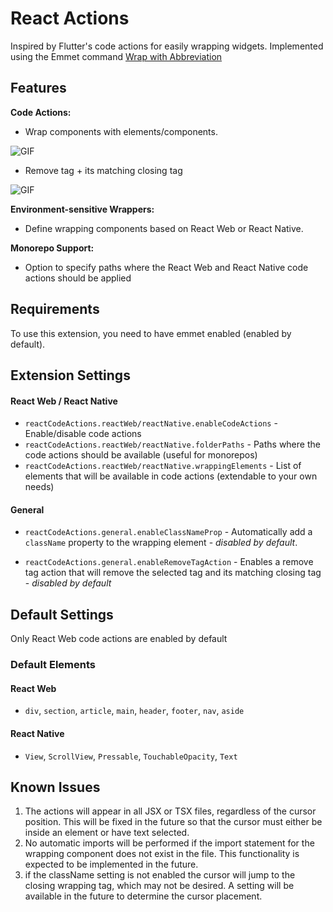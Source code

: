 # React Actions

Inspired by Flutter's code actions for easily wrapping widgets. Implemented using the Emmet command [Wrap with Abbreviation](https://docs.emmet.io/actions/wrap-with-abbreviation/)

## Features

**Code Actions:**

- Wrap components with elements/components.

![GIF](https://media.cleanshot.cloud/media/80486/6jWVDQhD1B2GRpOEV8aGcwVt0N0koQ19jdyF2QGm.gif?Expires=1710174933&Signature=q8ts6xPAZBe45qlHOqYAjBEmRbxS4-DdUvIZisBO75mPdJhMIzQCjdpYtEOmeGvXZNTTLF31Ix9MLvaioRZ-yCMOJcXYwnb4ftTefu4LCqbx0iTIJZFSAR0v1NItJ6xHr~ykWKwAsOjyFvvhHMvOWfrJ9MqIxbgF-IYtaUMCubsT59rmTjMFZ73MexqZrqn1-zq9l2kKhwjGsbe06VNhtWhRsDqWbKbKKFIfdiOzWpFhB8QDI9fsDsQoI86qYuneMIOe1sExJV096rmY0ro7qP0ho1CkuNsa4PPVxqJIeu5DZbG9UUZjUWlDNLtZWXbdWHrsbJgj-WxPc9JAqx-7NA__&Key-Pair-Id=K269JMAT9ZF4GZ)

- Remove tag + its matching closing tag

![GIF](https://media.cleanshot.cloud/media/80486/NQ0E0IXfRDLGtubwjw2jNKWmfy0hFPuVMo8Sk2k4.gif?Expires=1710175005&Signature=FK8DayaQPTrJZln2io~2gLbBRjRT6WS~QF5smhSFNBEVK7LJDDDklllkDgDEIPSnpYbZhzNIyin2icZgaIOJw~cWU78C0V9AFPE6jP6i2rsBDyUEwUzPyFUsrvVb4awjmWfpAzAwoGHJygIRiECOd58~CfmoblJaElzIHblzeBVXWKjZmdCcNop22IsNtc~N~AGjC58S4s6peFJohYApHV1WdKBNknGjKXN~YTd1NdURcLRme8oweez2GDSzLOz1hBD7hI-n9ToyDGhhSL2wVgZiyHCvkJLCKcSrPzR7be2aF5GT7fQnnTpg0onpwUMovqARZX4D6jN7vyeMS1b9ZQ__&Key-Pair-Id=K269JMAT9ZF4GZ)

**Environment-sensitive Wrappers:**

- Define wrapping components based on React Web or React Native.

**Monorepo Support:**

- Option to specify paths where the React Web and React Native code actions should be applied

## Requirements

To use this extension, you need to have emmet enabled (enabled by default).

## Extension Settings

#### React Web / React Native

- `reactCodeActions.reactWeb/reactNative.enableCodeActions` - Enable/disable code actions
- `reactCodeActions.reactWeb/reactNative.folderPaths` - Paths where the code actions should be available (useful for monorepos)
- `reactCodeActions.reactWeb/reactNative.wrappingElements` - List of elements that will be available in code actions (extendable to your own needs)

#### General

- `reactCodeActions.general.enableClassNameProp` - Automatically add a `className` property to the wrapping element - _disabled by default_.

- `reactCodeActions.general.enableRemoveTagAction` - Enables a remove tag action that will remove the selected tag and its matching closing tag - _disabled by default_

## Default Settings

Only React Web code actions are enabled by default

### Default Elements

#### React Web

- `div`, `section`, `article`, `main`, `header`, `footer`, `nav`, `aside`

#### React Native

- `View`, `ScrollView`, `Pressable`, `TouchableOpacity`, `Text`

## Known Issues

1. The actions will appear in all JSX or TSX files, regardless of the cursor position. This will be fixed in the future so that the cursor must either be inside an element or have text selected.
2. No automatic imports will be performed if the import statement for the wrapping component does not exist in the file. This functionality is expected to be implemented in the future.
3. if the className setting is not enabled the cursor will jump to the closing wrapping tag, which may not be desired. A setting will be available in the future to determine the cursor placement.
